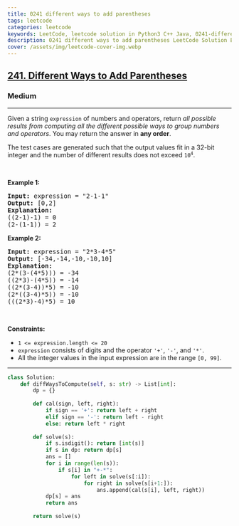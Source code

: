 ```yaml
---
title: 0241 different ways to add parentheses
tags: leetcode
categories: leetcode
keywords: LeetCode, leetcode solution in Python3 C++ Java, 0241-different-ways-to-add-parentheses solution
description: 0241 different ways to add parentheses LeetCode Solution Explained
cover: /assets/img/leetcode-cover-img.webp
---
```





<h2><a href="https://leetcode.com/problems/different-ways-to-add-parentheses/">241. Different Ways to Add Parentheses</a></h2><h3>Medium</h3><hr><div><p>Given a string <code>expression</code> of numbers and operators, return <em>all possible results from computing all the different possible ways to group numbers and operators</em>. You may return the answer in <strong>any order</strong>.</p>

<p>The test cases are generated such that the output values fit in a 32-bit integer and the number of different results does not exceed <code>10<sup>4</sup></code>.</p>

<p>&nbsp;</p>
<p><strong class="example">Example 1:</strong></p>

<pre><strong>Input:</strong> expression = "2-1-1"
<strong>Output:</strong> [0,2]
<strong>Explanation:</strong>
((2-1)-1) = 0 
(2-(1-1)) = 2
</pre>

<p><strong class="example">Example 2:</strong></p>

<pre><strong>Input:</strong> expression = "2*3-4*5"
<strong>Output:</strong> [-34,-14,-10,-10,10]
<strong>Explanation:</strong>
(2*(3-(4*5))) = -34 
((2*3)-(4*5)) = -14 
((2*(3-4))*5) = -10 
(2*((3-4)*5)) = -10 
(((2*3)-4)*5) = 10
</pre>

<p>&nbsp;</p>
<p><strong>Constraints:</strong></p>

<ul>
	<li><code>1 &lt;= expression.length &lt;= 20</code></li>
	<li><code>expression</code> consists of digits and the operator <code>'+'</code>, <code>'-'</code>, and <code>'*'</code>.</li>
	<li>All the integer values in the input expression are in the range <code>[0, 99]</code>.</li>
</ul>
</div>

---




```python
class Solution:
    def diffWaysToCompute(self, s: str) -> List[int]:
        dp = {}
        
        def cal(sign, left, right):
            if sign == '+': return left + right
            elif sign == '-': return left - right
            else: return left * right
        
        def solve(s):
            if s.isdigit(): return [int(s)]
            if s in dp: return dp[s]
            ans = []
            for i in range(len(s)):
                if s[i] in "+-*":
                    for left in solve(s[:i]):
                        for right in solve(s[i+1:]):
                            ans.append(cal(s[i], left, right))
            dp[s] = ans
            return ans
        
        return solve(s)
```
